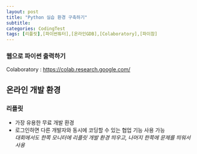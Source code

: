 ```yaml
---
layout: post
title: "Python 실습 환경 구축하기"
subtitle: 
categories: CodingTest
tags: [리플릿],[파이썬튜터],[온라인GDB],[Colaboratory],[파이참]
---
```

### 웹으로 파이썬 출력하기
Colaboratory : <https://colab.research.google.com/>


## 온라인 개발 환경
### 리플릿
* 가장 유용한 무료 개발 환경
* 로그인하면 다른 개발자와 동시에 코딩할 수 있는 협업 기능 사용 가능  
  *대회에서도 한쪽 모니터에 리플릿 개발 환경 띄우고, 나머지 한쪽에 문제를 띄워서 사용*

